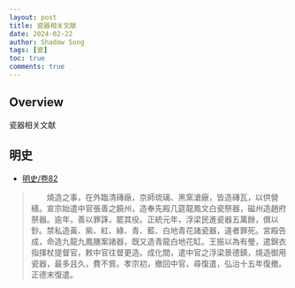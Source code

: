 ```yaml
---
layout: post
title: 瓷器相关文献
date: 2024-02-22
author: Shadow Song
tags: [瓷]
toc: true
comments: true
---
```


## Overview

瓷器相关文献

## 明史

- [明史/卷82](https://zh.wikisource.org/wiki/%E6%98%8E%E5%8F%B2/%E5%8D%B782)

> 　　燒造之事，在外臨清磚廠，京師琉璃、黑窯滄廠，皆造磚瓦，以供營繕。宣宗始遣中官張善之饒州，造奉先殿几筵龍鳳文白瓷祭器，磁州造趙府祭器。逾年，善以罪誅，罷其役。正統元年，浮梁民進瓷器五萬餘，償以鈔。禁私造黃、紫、紅、綠、青、藍、白地青花諸瓷器，違者罪死。宮殿告成，命造九龍九鳳膳案諸器，既又造青龍白地花缸。王振以為有璺，遣錦衣指揮杖提督官，敕中官往督更造。成化間，遣中官之浮梁景德鎮，燒造御用瓷器，最多且久，費不貲。孝宗初，撤回中官，尋復遣，弘治十五年復撤。正德末復遣。